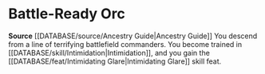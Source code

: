 ﻿---
id: '106'
name: Battle-Ready Orc
rarity: Common
rus_type_level: null
source: '[[DATABASE/source/Ancestry Guide|Ancestry Guide]]'
trait: null
type: Heritage

---
# Battle-Ready Orc

**Source** [[DATABASE/source/Ancestry Guide|Ancestry Guide]] 
You descend from a line of terrifying battlefield commanders. You become trained in [[DATABASE/skill/Intimidation|Intimidation]], and you gain the [[DATABASE/feat/Intimidating Glare|Intimidating Glare]] skill feat.
